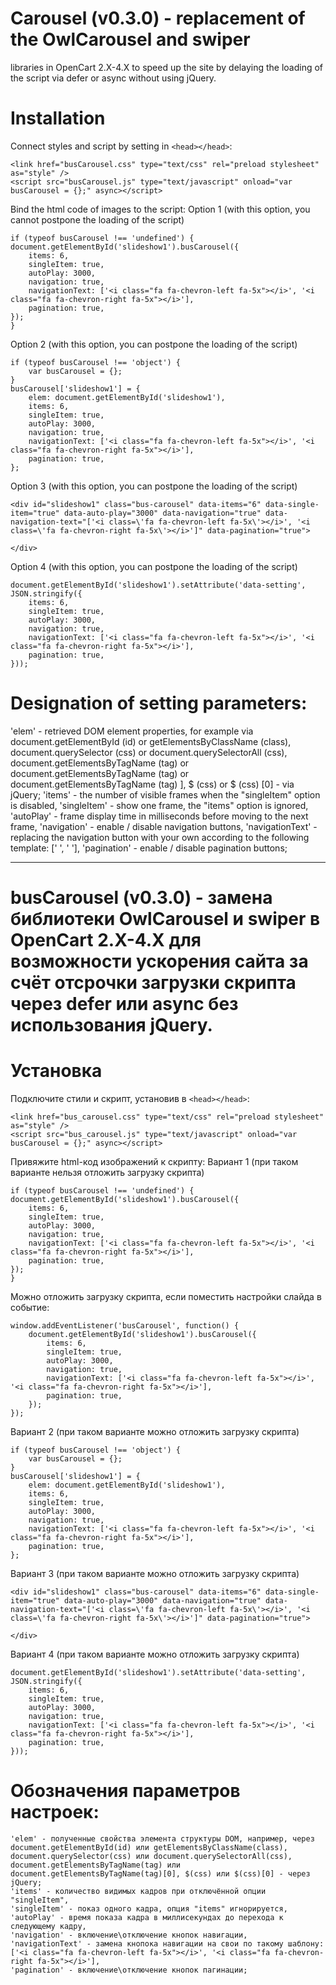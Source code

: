# Carousel (v0.3.0) - replacement of the OwlCarousel and swiper 
libraries in OpenCart 2.X-4.X to speed up the site by delaying the 
loading of the script via defer or async without using jQuery.

# Installation
Connect styles and script by setting in ```<head></head>```:
```
<link href="busCarousel.css" type="text/css" rel="preload stylesheet" as="style" />
<script src="busCarousel.js" type="text/javascript" onload="var busCarousel = {};" async></script>
```
Bind the html code of images to the script:
Option 1 (with this option, you cannot postpone the loading of the script)

```
if (typeof busCarousel !== 'undefined') {
document.getElementById('slideshow1').busCarousel({
	items: 6,
	singleItem: true,
	autoPlay: 3000,
	navigation: true,
	navigationText: ['<i class="fa fa-chevron-left fa-5x"></i>', '<i class="fa fa-chevron-right fa-5x"></i>'],
	pagination: true,
});
}
```
Option 2 (with this option, you can postpone the loading of the script)

```
if (typeof busCarousel !== 'object') {
	var busCarousel = {};
}
busCarousel['slideshow1'] = {
	elem: document.getElementById('slideshow1'),
	items: 6,
	singleItem: true,
	autoPlay: 3000,
	navigation: true,
	navigationText: ['<i class="fa fa-chevron-left fa-5x"></i>', '<i class="fa fa-chevron-right fa-5x"></i>'],
	pagination: true,
};
```

Option 3 (with this option, you can postpone the loading of the script)
```
<div id="slideshow1" class="bus-carousel" data-items="6" data-single-item="true" data-auto-play="3000" data-navigation="true" data-navigation-text="['<i class=\'fa fa-chevron-left fa-5x\'></i>', '<i class=\'fa fa-chevron-right fa-5x\'></i>']" data-pagination="true">

</div>
```
Option 4 (with this option, you can postpone the loading of the script)

```
document.getElementById('slideshow1').setAttribute('data-setting', JSON.stringify({
	items: 6,
	singleItem: true,
	autoPlay: 3000,
	navigation: true,
	navigationText: ['<i class="fa fa-chevron-left fa-5x"></i>', '<i class="fa fa-chevron-right fa-5x"></i>'],
	pagination: true,
}));
```

# Designation of setting parameters:
'elem' - retrieved DOM element properties, for example via document.getElementById (id) or getElementsByClassName (class), document.querySelector (css) or document.querySelectorAll (css), document.getElementsByTagName (tag) or document.getElementsByTagName (tag) or document.getElementsByTagName (tag) ], $ (css) or $ (css) [0] - via jQuery;
'items' - the number of visible frames when the "singleItem" option is disabled,
'singleItem' - show one frame, the "items" option is ignored,
'autoPlay' - frame display time in milliseconds before moving to the next frame,
'navigation' - enable / disable navigation buttons,
'navigationText' - replacing the navigation button with your own according to the following template: ['<i class = "fa fa-chevron-left fa-5x"> </i>', '<i class = "fa fa-chevron-right fa -5x "> </i> '],
'pagination' - enable / disable pagination buttons;

------------

# busCarousel (v0.3.0) - замена библиотеки OwlCarousel и swiper в OpenCart 2.X-4.X для возможности ускорения сайта за счёт отсрочки загрузки скрипта через defer или async без использования jQuery.

# Установка
Подключите стили и скрипт, установив в ```<head></head>```:
```
<link href="bus_carousel.css" type="text/css" rel="preload stylesheet" as="style" />
<script src="bus_carousel.js" type="text/javascript" onload="var busCarousel = {};" async></script>
```

Привяжите html-код изображений к скрипту:
Вариант 1 (при таком варианте нельзя отложить загрузку скрипта)
```
if (typeof busCarousel !== 'undefined') {
document.getElementById('slideshow1').busCarousel({
	items: 6,
	singleItem: true,
	autoPlay: 3000,
	navigation: true,
	navigationText: ['<i class="fa fa-chevron-left fa-5x"></i>', '<i class="fa fa-chevron-right fa-5x"></i>'],
	pagination: true,
});
}
```
Можно отложить загрузку скрипта, если поместить настройки слайда в событие:
```
window.addEventListener('busCarousel', function() {
	document.getElementById('slideshow1').busCarousel({
		items: 6,
		singleItem: true,
		autoPlay: 3000,
		navigation: true,
		navigationText: ['<i class="fa fa-chevron-left fa-5x"></i>', '<i class="fa fa-chevron-right fa-5x"></i>'],
		pagination: true,
	});
});
```

Вариант 2 (при таком варианте можно отложить загрузку скрипта)
```
if (typeof busCarousel !== 'object') {
	var busCarousel = {};
}
busCarousel['slideshow1'] = {
	elem: document.getElementById('slideshow1'),
	items: 6,
	singleItem: true,
	autoPlay: 3000,
	navigation: true,
	navigationText: ['<i class="fa fa-chevron-left fa-5x"></i>', '<i class="fa fa-chevron-right fa-5x"></i>'],
	pagination: true,
};
```

Вариант 3 (при таком варианте можно отложить загрузку скрипта)
```
<div id="slideshow1" class="bus-carousel" data-items="6" data-single-item="true" data-auto-play="3000" data-navigation="true" data-navigation-text="['<i class=\'fa fa-chevron-left fa-5x\'></i>', '<i class=\'fa fa-chevron-right fa-5x\'></i>']" data-pagination="true">

</div>
```

Вариант 4 (при таком варианте можно отложить загрузку скрипта)
```
document.getElementById('slideshow1').setAttribute('data-setting', JSON.stringify({
	items: 6,
	singleItem: true,
	autoPlay: 3000,
	navigation: true,
	navigationText: ['<i class="fa fa-chevron-left fa-5x"></i>', '<i class="fa fa-chevron-right fa-5x"></i>'],
	pagination: true,
}));
```

# Обозначения параметров настроек:
	'elem' - полученные свойства элемента структуры DOM, например, через document.getElementById(id) или getElementsByClassName(class), document.querySelector(css) или document.querySelectorAll(css), document.getElementsByTagName(tag) или document.getElementsByTagName(tag)[0], $(css) или $(css)[0] - через jQuery;
	'items' - количество видимых кадров при отключённой опции "singleItem",
	'singleItem' - показ одного кадра, опция "items" игнорируется,
	'autoPlay' - время показа кадра в миллисекундах до перехода к следующему кадру,
	'navigation' - включение\отключение кнопок навигации,
	'navigationText' - замена кнопока навигации на свои по такому шаблону: ['<i class="fa fa-chevron-left fa-5x"></i>', '<i class="fa fa-chevron-right fa-5x"></i>'],
	'pagination' - включение\отключение кнопок пагинации;
